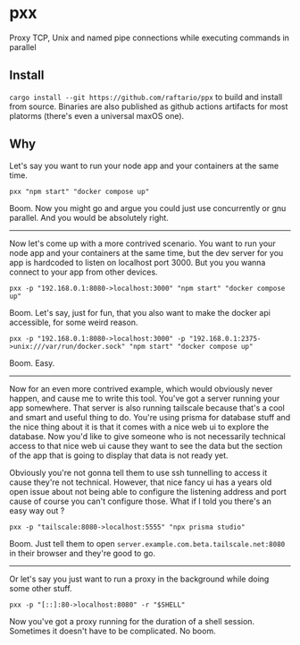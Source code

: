 # pxx

Proxy TCP, Unix and named pipe connections while executing commands in parallel

## Install

`cargo install --git https://github.com/raftario/ppx` to build and install from source. Binaries are also published as github actions artifacts for most platorms (there's even a universal maxOS one).

## Why

Let's say you want to run your node app and your containers at the same time.

```
pxx "npm start" "docker compose up"
```

Boom. Now you might go and argue you could just use concurrently or gnu parallel. And you would be absolutely right.

---

Now let's come up with a more contrived scenario. You want to run your node app and your containers at the same time, but the dev server for you app is hardcoded to listen on localhost port 3000. But you you wanna connect to your app from other devices.

```
pxx -p "192.168.0.1:8080->localhost:3000" "npm start" "docker compose up"
```

Boom. Let's say, just for fun, that you also want to make the docker api accessible, for some weird reason.

```
pxx -p "192.168.0.1:8080->localhost:3000" -p "192.168.0.1:2375->unix:///var/run/docker.sock" "npm start" "docker compose up"
```

Boom. Easy.

---

Now for an even more contrived example, which would obviously never happen, and cause me to write this tool. You've got a server running your app somewhere. That server is also running tailscale because that's a cool and smart and useful thing to do. You're using prisma for database stuff and the nice thing about it is that it comes with a nice web ui to explore the database. Now you'd like to give someone who is not necessarily technical access to that nice web ui cause they want to see the data but the section of the app that is going to display that data is not ready yet.

Obviously you're not gonna tell them to use ssh tunnelling to access it cause they're not technical. However, that nice fancy ui has a years old open issue about not being able to configure the listening address and port cause of course you can't configure those. What if I told you there's an easy way out ?

```
pxx -p "tailscale:8080->localhost:5555" "npx prisma studio"
```

Boom. Just tell them to open `server.example.com.beta.tailscale.net:8080` in their browser and they're good to go.

---

Or let's say you just want to run a proxy in the background while doing some other stuff.

```
pxx -p "[::]:80->localhost:8080" -r "$SHELL"
```

Now you've got a proxy running for the duration of a shell session. Sometimes it doesn't have to be complicated. No boom.
